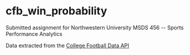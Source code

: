 # cfb_win_probability

Submitted assignment for Northwestern University MSDS 456 -- Sports Performance Analytics

Data extracted from the [College Football Data API](https://api.collegefootballdata.com/api/docs/?url=/api-docs.json#/)

